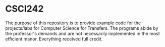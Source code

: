 CSCI242
=======

The purpose of this repository is to provide example code for the projects/labs for Computer Science for Transfers. The programs abide by the professor's demands and are not necessarily implemented in the most efficient manor. Everything received full credit. 
 
